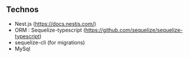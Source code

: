 ## Technos

- Nest.js (https://docs.nestjs.com/)
- ORM : Sequelize-typescript (https://github.com/sequelize/sequelize-typescript)
- sequelize-cli  (for migrations)
- MySql